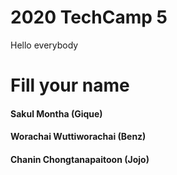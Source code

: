 # 2020 TechCamp 5
Hello everybody

#  Fill your name
#### Sakul Montha (Gique)
#### Worachai Wuttiworachai (Benz)
#### Chanin Chongtanapaitoon (Jojo)